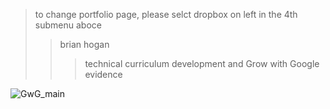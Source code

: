 > to change portfolio page, please selct dropbox on left in the 4th submenu aboce
>> brian hogan
>>> technical curriculum development and Grow with Google evidence


![GwG_main](https://user-images.githubusercontent.com/59778456/193920445-5e82db83-a7a9-4c9d-adb5-884ae2956678.JPG)
